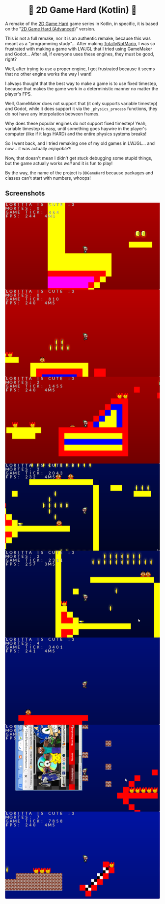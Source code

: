 <h1 align="center">🏃 2D Game Hard (Kotlin) 🏃</h1>

A remake of the [2D Game Hard](https://mrpowergamerbr.com/br/projects/2d-game-hard/) game series in Kotlin, in specific, it is based on the "[2D Game Hard (Advanced)](https://mrpowergamerbr.com/projects/2d-game-hard/advanced)" version.

This is not a full remake, nor it is an authentic remake, because this was meant as a "programming study"... After making [TotallyNotMario](https://github.com/MrPowerGamerBR/TotallyNotMario), I was so frustrated with making a game with LWJGL that I tried using GameMaker and Godot... After all, if everyone uses these engines, they must be good, right?

Well, after trying to use a proper engine, I got frustrated because it seems that no other engine works the way I want!

I always thought that the best way to make a game is to use fixed timestep, because that makes the game work in a deterministic manner no matter the player's FPS.

Well, GameMaker does not support that (it only supports variable timestep) and Godot, while it does support it via the `_physics_process` functions, they do not have any interpolation between frames.

Why does these popular engines do not support fixed timestep! Yeah, variable timestep is easy, until something goes haywire in the player's computer (like if it lags HARD) and the entire physics systems breaks!

So I went back, and I tried remaking one of my old games in LWJGL... and now... it was actually *enjoyable*?!

Now, that doesn't mean I didn't get stuck debugging some stupid things, but the game actually works *well* and it is fun to play!

By the way, the name of the project is `DDGameHard` because packages and classes can't start with numbers, whoops!

## Screenshots

<p align="center">
<img src="media/level1_screenshot1.png" align="center">
<img src="media/level1_screenshot2.png" align="center">
<img src="media/level1_screenshot3.png" align="center">
<img src="media/level2_screenshot1.png" align="center">
<img src="media/level2_screenshot2.png" align="center">
<img src="media/level2_screenshot3.png" align="center">
<img src="media/level2_screenshot4.png" align="center">
<img src="media/level2_screenshot5.png" align="center">
</p>
